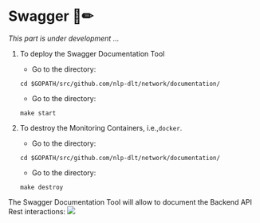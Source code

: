 # Swagger 📄✏

*This part is under development ...*

1. To deploy the Swagger Documentation Tool
    *   Go to the directory:
    ```
    cd $GOPATH/src/github.com/nlp-dlt/network/documentation/
    ```
    *   Go to the directory:
    ```
    make start
    ```

2. To destroy the Monitoring Containers, i.e.,`docker`.
    *   Go to the directory:
    ```
    cd $GOPATH/src/github.com/nlp-dlt/network/documentation/
    ```
    *   Go to the directory:
    ```
    make destroy
    ```

The Swagger Documentation Tool will allow to document the Backend API Rest interactions:
    <img src="https://github.com/sfl0r3nz05/nlp-dlt/blob/sentencelvl/documentation/images/Swagger.png">